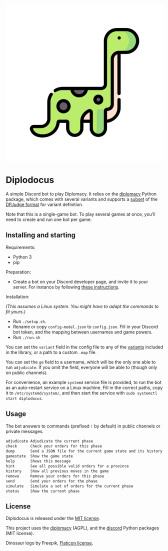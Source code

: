 ![Dino](dinosaur.png)

# Diplodocus

A simple Discord bot to play Diplomacy. It relies on the [diplomacy](https://github.com/diplomacy/diplomacy) Python package, which comes with several variants and supports a [subset](https://github.com/diplomacy/diplomacy/blob/master/diplomacy/README_MAPS.txt) of the [DPJudge format](http://uk.diplom.org/?page=Map) for variant definition.

Note that this is a single-game bot. To play several games at once, you'll need to create and run one bot per game.

## Installing and starting

Requirements:

- Python 3
- pip

Preparation:

- Create a bot on your Discord developer page, and invite it to your server. For instance by following [these instructions](https://discordpy.readthedocs.io/en/stable/discord.html).

Installation:

*(This assumes a Linux system. You might have to adapt the commands to fit yours.)*

- Run `./setup.sh`.
- Rename or copy `config-model.json` to `config.json`. Fill in your Discord bot token, and the mapping between usernames and game powers.
- Run `./run.sh`

You can set the `variant` field in the config file to any of the [variants](https://github.com/diplomacy/diplomacy/tree/master/diplomacy/maps) included in the library, or a path to a custom `.map` file.

You can set the `gm` field to a username, which will be the only one able to run `adjudicate`. If you omit the field, everyone will be able to (though only on public channels).

For convenience, an example `systemd` service file is provided, to run the bot as an auto-restart service on a Linux machine. Fill in the correct paths, copy it to `/etc/systemd/system/`, and then start the service with `sudo systemctl start diplodocus`.

## Usage

The bot answers to commands (prefixed `!` by default) in public channels or private messages.

```
adjudicate Adjudicate the current phase
check      Check your orders for this phase
dump       Send a JSON file for the current game state and its history
gamestate  Show the game state
help       Shows this message
hint       See all possible valid orders for a province
history    Show all previous moves in the game
remove     Remove your orders for this phase
send       Send your orders for the phase
simulate   Simulate a set of orders for the current phase
status     Show the current phase
```

## License

Diplodocus is released under the [MIT license](LICENSE).

This project uses the [diplomacy](https://github.com/diplomacy/diplomacy) (AGPL), and the [discord](https://github.com/Rapptz/discord.py) Python packages (MIT license).

Dinosaur logo by Freepik, [Flaticon license](https://www.flaticon.com/free-icon/dinosaur_8013688).
